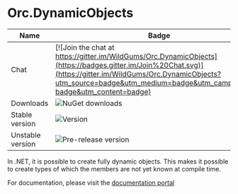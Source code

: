 Orc.DynamicObjects
==================

Name|Badge
---|---
Chat|[![Join the chat at https://gitter.im/WildGums/Orc.DynamicObjects](https://badges.gitter.im/Join%20Chat.svg)](https://gitter.im/WildGums/Orc.DynamicObjects?utm_source=badge&utm_medium=badge&utm_campaign=pr-badge&utm_content=badge)
Downloads|![NuGet downloads](https://img.shields.io/nuget/dt/orc.dynamicobjects.svg)
Stable version|![Version](https://img.shields.io/nuget/v/orc.dynamicobjects.svg)
Unstable version|![Pre-release version](https://img.shields.io/nuget/vpre/orc.dynamicobjects.svg)

In .NET, it is possible to create fully dynamic objects. This makes it possible to create types of which the members are not yet known at compile time. 

For documentation, please visit the [documentation portal](http://opensource.wildgums.com)